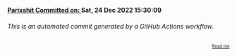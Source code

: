 **[Parixshit Committed on: ](https://github.com/Parixshit/AutoCommit/commit/4d9312fb45760ec40e50bd56f1ab642914bbddb4) Sat, 24 Dec 2022 15:30:09** <!-- 8420dfd86d35cd9c5d3d92ab3b0610eb9372c5f4 -->

###### This is an automated commit generated by a GitHub Actions workflow.

<div align="right"><sub><sup><a href="https://github.com/Parixshit/AutoCommit.git">Read me</a></sup></sub></div>
